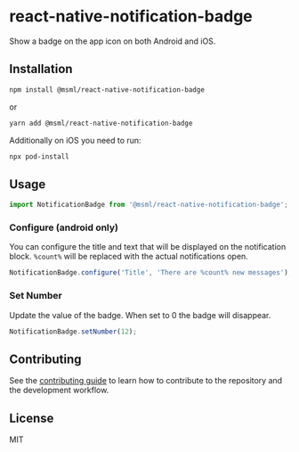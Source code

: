 # react-native-notification-badge

Show a badge on the app icon on both Android and iOS.

## Installation

```sh
npm install @msml/react-native-notification-badge
```

or

```sh
yarn add @msml/react-native-notification-badge
```

Additionally on iOS you need to run:

```sh
npx pod-install
```

## Usage

```js
import NotificationBadge from '@msml/react-native-notification-badge';
```

### Configure (android only)

You can configure the title and text that will be displayed on the notification block. `%count%` will be replaced with the actual notifications open.

```js
NotificationBadge.configure('Title', 'There are %count% new messages');
```

### Set Number

Update the value of the badge. When set to 0 the badge will disappear.

```js
NotificationBadge.setNumber(12);
```

## Contributing

See the [contributing guide](CONTRIBUTING.md) to learn how to contribute to the repository and the development workflow.

## License

MIT
